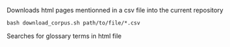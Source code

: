 Downloads html pages mentionned in a csv file into the current repository 
```
bash download_corpus.sh path/to/file/*.csv
```

Searches for glossary terms in html file
```

